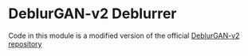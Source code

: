 # DeblurGAN-v2 Deblurrer

Code in this module is a modified version of the official [DeblurGAN-v2 repository](https://github.com/VITA-Group/DeblurGANv2)
